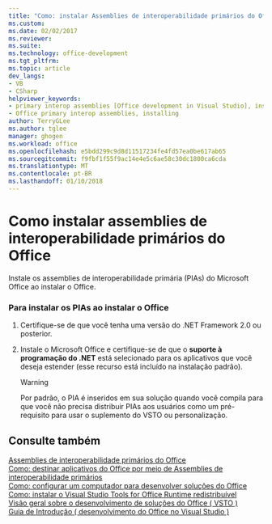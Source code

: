 ```yaml
---
title: "Como: instalar Assemblies de interoperabilidade primários do Office | Microsoft Docs"
ms.custom: 
ms.date: 02/02/2017
ms.reviewer: 
ms.suite: 
ms.technology: office-development
ms.tgt_pltfrm: 
ms.topic: article
dev_langs:
- VB
- CSharp
helpviewer_keywords:
- primary interop assemblies [Office development in Visual Studio], installing
- Office primary interop assemblies, installing
author: TerryGLee
ms.author: tglee
manager: ghogen
ms.workload: office
ms.openlocfilehash: e5bdd299c9d8d11517234fe4fd57ea0be617ab65
ms.sourcegitcommit: f9fbf1f55f9ac14e4e5c6ae58c30dc1800ca6cda
ms.translationtype: MT
ms.contentlocale: pt-BR
ms.lasthandoff: 01/10/2018
---
```

# <a name="how-to-install-office-primary-interop-assemblies"></a>Como instalar assemblies de interoperabilidade primários do Office
  Instale os assemblies de interoperabilidade primária (PIAs) do Microsoft Office ao instalar o Office.  
  
### <a name="to-install-the-pias-when-you-install-office"></a>Para instalar os PIAs ao instalar o Office  
  
1.  Certifique-se de que você tenha uma versão do .NET Framework 2.0 ou posterior.  
  
2.  Instale o Microsoft Office e certifique-se de que o **suporte à programação do .NET** está selecionado para os aplicativos que você deseja estender (esse recurso está incluído na instalação padrão).  
  
    > [!WARNING]  
    >  Por padrão, o PIA é inseridos em sua solução quando você compila para que você não precisa distribuir PIAs aos usuários como um pré-requisito para usar o suplemento do VSTO ou personalização.  
  
## <a name="see-also"></a>Consulte também  
 [Assemblies de interoperabilidade primários do Office](../vsto/office-primary-interop-assemblies.md)   
 [Como: destinar aplicativos do Office por meio de Assemblies de interoperabilidade primários](../vsto/how-to-target-office-applications-through-primary-interop-assemblies.md)   
 [Como: configurar um computador para desenvolver soluções do Office](../vsto/how-to-configure-a-computer-to-develop-office-solutions.md)   
 [Como: instalar o Visual Studio Tools for Office Runtime redistribuível](../vsto/how-to-install-the-visual-studio-tools-for-office-runtime-redistributable.md)   
 [Visão geral sobre o desenvolvimento de soluções do Office &#40; VSTO &#41;](../vsto/office-solutions-development-overview-vsto.md)   
 [Guia de Introdução &#40; desenvolvimento do Office no Visual Studio &#41;](../vsto/getting-started-office-development-in-visual-studio.md)  
  
  